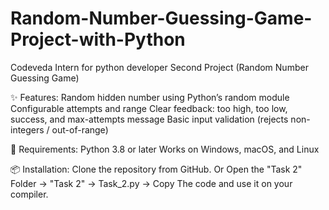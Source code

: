 # Random-Number-Guessing-Game-Project-with-Python
Codeveda Intern for python developer Second Project (Random Number Guessing Game)

✨ Features:
Random hidden number using Python’s random module
Configurable attempts and range
Clear feedback: too high, too low, success, and max-attempts message
Basic input validation (rejects non-integers / out-of-range)

🧰 Requirements:
Python 3.8 or later
Works on Windows, macOS, and Linux

📦 Installation:
Clone the repository from GitHub.
Or Open the "Task 2" Folder -> "Task 2" -> Task_2.py -> Copy The code and use it on your compiler.
